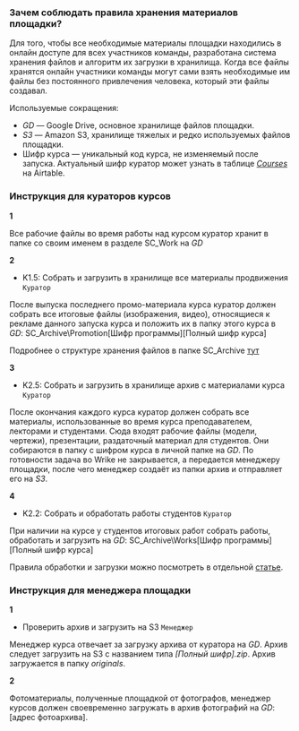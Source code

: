 ### Зачем соблюдать правила хранения материалов площадки?

Для того, чтобы все необходимые материалы площадки находились в онлайн доступе для всех участников команды, разработана система хранения файлов и алгоритм их загрузки в хранилища. Когда все файлы хранятся онлайн участники команды могут сами взять необходимые им файлы без постоянного привлечения человека, который эти файлы создавал.

Используемые сокращения:

* *GD* — Google Drive, основное хранилище файлов площадки.
* *S3* — Amazon S3, хранилище тяжелых и редко используемых файлов площадки.
* Шифр курса — уникальный код курса, не изменяемый после запуска. Актуальный шифр куратор может узнать в таблице [*Courses*](https://airtable.com/tblBNZMhf6BA3aIbc/viwQT534yuhA3EkwW) на Airtable.

### Инструкция для кураторов курсов

**1**

Все рабочие файлы во время работы над курсом куратор хранит в папке со своим именем в разделе SC\_Work на *GD*

**2**

* K1.5: Собрать и загрузить в хранилище все материалы продвижения `Куратор`

После выпуска последнего промо-материала курса куратор должен собрать все итоговые файлы (изображения, видео), относящиеся к рекламе данного запуска курса и положить их в папку этого курса в *GD*: SC\_Archive\Promotion\[Шифр программы]\[Полный шифр курса]

Подробнее о структуре хранения файлов в папке SC\_Archive [тут](https://beegit.com/hive#projects/56619bf838f0dad6309c6d7e/files/57dc4ef48adba4e16ac09430)

**3**

* K2.5: Собрать и загрузить в хранилище архив с материалами курса `Куратор`

После окончания каждого курса куратор должен собрать все материалы, использованные во время курса преподавателем, лекторами и студентами. Сюда входят рабочие файлы (модели, чертежи), презентации, раздаточный материал для студентов.
Они собираются в папку с шифром курса в личной папке на *GD*. По готовности задача во Wrike не закрывается, а передается менеджеру площадки, после чего менеджер создаёт из папки архив и отправляет его на *S3*.

**4**

* K2.2: Собрать и обработать работы студентов `Куратор`

При наличии на курсе у студентов итоговых работ собрать работы, обработать и загрузить на *GD*: SC\_Archive\Works\[Шифр программы]\[Полный шифр курса]

Правила обработки и загрузки можно посмотреть в отдельной [статье](ссылка).

### Инструкция для менеджера площадки

**1**

* Проверить архив и загрузить на S3 `Менеджер`

Менеджер курса отвечает за загрузку архива от куратора на *GD*. Архив следует загрузить на S3 с названием типа *[Полный шифр].zip*.
Архив загружается в папку *originals*.

**2**

Фотоматериалы, полученные площадкой от фотографов, менеджер курсов должен своевременно загружать в архив фотографий на *GD*: 
[адрес фотоархива].

